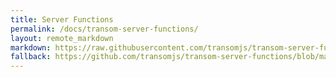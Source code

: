 ```yaml
---
title: Server Functions
permalink: /docs/transom-server-functions/
layout: remote_markdown
markdown: https://raw.githubusercontent.com/transomjs/transom-server-functions/master/README.md
fallback: https://github.com/transomjs/transom-server-functions/blob/master/README.md
---
```

